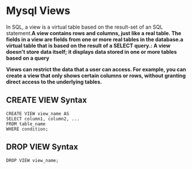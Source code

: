 

# Mysql Views

In SQL, a view is a virtual table based on the result-set of an SQL statement.**A view contains rows and columns, just like a real table. The fields in a view are fields from one or more real tables in the database.**a virtual table that is based on the result of a SELECT query.**: A view doesn't store data itself; it displays data stored in one or more tables based on a query**

**Views can restrict the data that a user can access. For example, you can create a view that only shows certain columns or rows, without granting direct access to the underlying tables.**

## CREATE VIEW Syntax
```
CREATE VIEW view_name AS
SELECT column1, column2, ...
FROM table_name
WHERE condition;
```

## DROP VIEW Syntax
```
DROP VIEW view_name;
```

